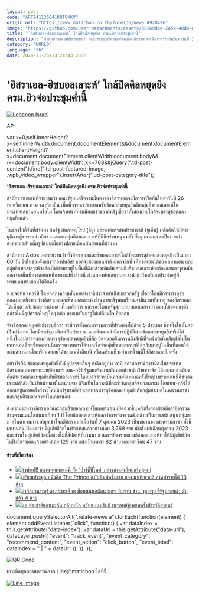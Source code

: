 ```yaml
---
layout: post
code: "ART2411260418QT0KKV"
origin_url: "https://www.matichon.co.th/foreign/news_4920496"
image: "https://github.com/user-attachments/assets/58c6dd4e-2a59-40da-851a-311f4aa9b455"
title: "‘อิสราเอล-ฮิซบอลเลาะห์’ ใกล้ปิดดีลหยุดยิง ครม.ยิวจ่อประชุมค่ำนี้"
description: "สำนักข่าวเอเอฟพีรายงานว่า คณะรัฐมนตรีความมั่นคงของอิสราเอลจะมีการหารือกันในค่ำวันที่ 26 พฤศจิกายน ตามเวลาท้องถิ่น เพื่อพิจารณาว่าจะยอมรับข้อตกลงหยุดยิงกับกลุ่มฮิซบอลเลาะห์ในประเทศเลบานอนหรือไม่ โดยเจ้าหน้าที่ทำเนียบขาวของสหรัฐเชื่อว่าทั้งสองฝ่ายใกล้จะบรรลุข้อตกลงหยุดยิงแล้ว"
category: "WORLD"
language: "th"
date: 2024-11-26T13:24:43.200Z
---
```


# ‘อิสราเอล-ฮิซบอลเลาะห์’ ใกล้ปิดดีลหยุดยิง ครม.ยิวจ่อประชุมค่ำนี้

[![](https://www.matichon.co.th/wp-content/uploads/2024/11/AP24330477239006-728.jpg "Lebanon Israel")](https://www.matichon.co.th/wp-content/uploads/2024/11/AP24330477239006-728.jpg)

AP

var x=0;self.innerHeight?x=self.innerWidth:document.documentElement&&document.documentElement.clientHeight?x=document.documentElement.clientWidth:document.body&&(x=document.body.clientWidth),x<=768&&jQuery(".td-post-content").find(".td-post-featured-image, .wpb\_video\_wrapper").insertAfter(".ud-post-category-title");

**‘อิสราเอล-ฮิซบอลเลาะห์’ ใกล้ปิดดีลหยุดยิง ครม.ยิวจ่อประชุมค่ำนี้**

สำนักข่าวเอเอฟพีรายงานว่า คณะรัฐมนตรีความมั่นคงของอิสราเอลจะมีการหารือกันในค่ำวันที่ 26 พฤศจิกายน ตามเวลาท้องถิ่น เพื่อพิจารณาว่าจะยอมรับข้อตกลงหยุดยิงกับกลุ่มฮิซบอลเลาะห์ในประเทศเลบานอนหรือไม่ โดยเจ้าหน้าที่ทำเนียบขาวของสหรัฐเชื่อว่าทั้งสองฝ่ายใกล้จะบรรลุข้อตกลงหยุดยิงแล้ว

ในช่วงไม่กี่วันที่ผ่านมา สหรัฐ สหภาพยุโรป (อียู) และองค์การสหประชาชาติ (ยูเอ็น) ผลักดันให้มีการยุติการสู้รบระหว่างอิสราเอลและกลุ่มฮิซบอลเลาะห์ที่มีอิหร่านหนุนหลัง ซึ่งลุกลามกลายเป็นการทำสงครามอย่างเต็มรูปแบบเมื่อช่วงปลายเดือนกันยายนที่ผ่านมา

สำนักข่าว Axios เคยรายงานว่า ทั้งอิสราเอลและฮิซบอลเลาะห์ใกล้ที่จะบรรลุข้อตกลงหยุดยิงเป็นเวลา 60 วัน ซึ่งในช่วงดังกล่าวกองทัพอิสราเอลจะต้องถอนกำลังออกจากพื้นที่ทางตอนใต้ของเลบานอน และกลุ่มฮิซบอลเลาะห์จะต้องไม่เข้ามาอยู่ในพื้นที่ดังกล่าวเช่นกัน รวมถึงฮิซบอลเลาะห์จะต้องถอนอาวุธหนักออกจากพื้นที่ทางตอนเหนือของแม่น้ำลิทานี ส่วนกองทัพเลบานอนจะนำกำลังกลับมาประจำอยู่ที่พรมแดนทางตอนใต้อีกครั้ง

นายจอห์น เคอร์บี โฆษกสภาความมั่นคงแห่งชาติประจำทำเนียบขาวสหรัฐ เชื่อว่าใกล้มีการบรรลุข้อตกลงหยุดยิงระหว่างอิสราเอลและฮิซบอลเลาะห์ ส่วนนายกรัฐมนตรีเบนจามิน เนทันยาฮู ของอิสราเอล ได้เห็นด้วยกับข้อตกลงดังกล่าวในหลักการ และรองโฆษกรัฐสภาเลบานอนกล่าวว่า ตอนนี้ข้อตกลงดังกล่าวไม่มีอุปสรรคใหญ่ใดๆ แล้ว หากเนทันยาฮูไม่เปลี่ยนใจเสียก่อน

ร่างข้อตกลงหยุดยิงยังระบุอีกว่า จะมีการตั้งคณะกรรมการที่ประกอบไปด้วย 5 ประเทศ ซึ่งหนึ่งในนั้นจะเป็นฝรั่งเศส โดยมีสหรัฐอเมริกาเป็นประธาน คอยติดตามว่ามีการปฏิบัติตามข้อตกลงหยุดยิงหรือไม่ หนึ่งในอุปสรรคของการบรรลุข้อตกลงหยุดยิงก็คือ อิสราเอลยืนกรานถึงสิทธิที่จะนำกำลังกลับเข้าไปในเลบานอนอีกครั้งและดำเนินการทางทหารได้หากเชื่อว่ากลุ่มฮิซบอลเลาะห์ได้กลับมาอยู่ในพื้นที่ตอนใต้ของเลบานอนในบริเวณตอนใต้ของแม่น้ำลิทานี หรือเตรียมที่จะทำการโจมตีใส่อิสราเอลอีกครั้ง

อย่างไรก็ดี ข้อตกลงหยุดยิงนี้ยังมีอุปสรรคอื่นๆ เหลืออยู่บ้าง อาทิ สถานการณ์การเมืองในประเทศอิสราเอลเอง เพราะนายอิตามาร์ เบน-กวีร์ รัฐมนตรีความมั่นคงแห่งชาติ ฝ่ายขวาจัด ได้ออกมาส่งเสียงคัดค้านข้อตกลงหยุดยิงกับฮิซบอลเลาะห์ โดยบอกว่าจะเป็นความผิดพลาดครั้งใหญ่ เพราะตอนนี้ฮิซบอลเลาะห์กำลังเป็นฝ่ายพ่ายแพ้ในสนามรบ นี่จึงเป็นโอกาสดีที่จะกำจัดกลุ่มฮิซบอลเลาะห์ โดยเบน-กวีร์ได้ออกมาขู่หลายครั้งว่าจะโค่นล้มรัฐบาลอิสราเอลหากบรรลุข้อตกลงหยุดยิงกับกลุ่มฮามาสในฉนวนกาซาและกลุ่มฮิซบอลเลาะห์ในเลบานอน

สงครามระหว่างอิสราเอลและกลุ่มฮิซบอลเลาะห์ในเลบานอน เปิดฉากขึ้นหลังทั้งสองฝ่ายมีการยิงจรวดข้ามพรมแดนใส่กันมาเกือบ 1 ปี โดยฮิซบอลเลาะห์บอกว่าการยิงจรวดดังกล่าวเป็นการสนับสนุนกลุ่มฮามาสในฉนวนกาซาที่บุกเข้าโจมตีอิสราเอลเมื่อวันที่ 7 ตุลาคม 2023 เป็นชนวนของสงครามกาซา ทั้งนี้ เลบานอนเปิดเผยว่า มีผู้เสียชีวิตในประเทศแล้วอย่างน้อย 3,768 ราย นับตั้งแต่เดือนตุลาคม 2023 และส่วนใหญ่เสียชีวิตเมื่อช่วงไม่กี่สัปดาห์ที่ผ่านมา ส่วนการยิงจรวดของฮิซบอลเลาะห์ทำให้มีผู้เสียชีวิตในฝั่งอิสราเอลแล้วอย่างน้อย 129 ราย แบ่งเป็นทหาร 82 นาย และพลเรือน 47 ราย

#### ข่าวที่เกี่ยวข้อง

*   [![](https://www.matichon.co.th/wp-content/uploads/2024/11/S__679092234_0.jpg)ส่งท้ายปี! สถานทูตเยอรมนี จัด ‘ปาร์ตี้ปีใหม่’ กลางลานสเก็ตบอร์ดสุดเก๋](https://www.matichon.co.th/foreign/news_4921722)
*   [![](https://www.matichon.co.th/wp-content/uploads/2024/11/27524520.jpg)เตรียมประมูล หนังสือ The Prince ฉบับพิมพ์ครั้งแรก ของ มาเคียเวลลี คาดทำรายได้ 13 ล้าน](https://www.matichon.co.th/foreign/news_4921686)
*   [![](https://www.matichon.co.th/wp-content/uploads/2024/11/AFP__20241126__36NA88T__v1__HighRes__PakistanPoliticsProtestKhan.jpg)ปากีสถานระอุ! ตร.ปะทะเดือด ม็อบหนุนอดีตนายกฯ ‘อิมราน ข่าน’ บุกกรุง จี้รัฐปล่อยตัว ดับแล้ว 4 นาย](https://www.matichon.co.th/foreign/news_4921655)
*   [![](https://www.matichon.co.th/wp-content/uploads/2024/11/2024-11-02T100255Z_9621714_RC2IOAAPT0UF_RTRMADP_3_USA-ELECTION-HBCUS-HOMECOMING.jpg)นศ.ต่างชาติแดนมะกัน กลุ้มหนัก หวั่นแผนทรัมป์ เนรเทศผู้อพยพครั้งประวัติศาสตร์](https://www.matichon.co.th/foreign/news_4921611)

document.querySelectorAll(".relate-news a").forEach(function(element) { element.addEventListener("click", function() { var dataIndex = this.getAttribute("data-index"); var dataUrl = this.getAttribute("data-url"); dataLayer.push({ "event": "track\_event", "event\_category": "recommend\_content", "event\_action": "click\_button", "event\_label": dataIndex + " | " + dataUrl }); }); });

[![QR Code](https://www.matichon.co.th/wp-content/uploads/2023/07/wob1371z.jpg)](https://lin.ee/ht0nDxX)

เกาะติดทุกสถานการณ์จาก Line@matichon ได้ที่นี่

[![Line Image](https://www.matichon.co.th/wp-content/uploads/2023/07/th.png)](https://lin.ee/ht0nDxX)